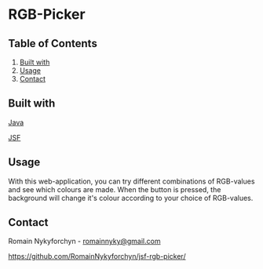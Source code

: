 # RGB-Picker

## Table of Contents

1. [Built with](#built-with)
2. [Usage](#usage)
3. [Contact](#contact)

## Built with <a name="built-with"></a>

[Java](https://www.java.com/)

[JSF](https://www.oracle.com/java/technologies/javaserverfaces.html)

## Usage <a name="usage"></a>

With this web-application, you can try different combinations of RGB-values and see which colours are made. When the button is pressed, the background will change it's colour according to your choice of RGB-values.

## Contact <a name="contact"></a>

Romain Nykyforchyn - romainnyky@gmail.com

https://github.com/RomainNykyforchyn/jsf-rgb-picker/

